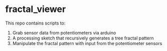# fractal_viewer

This repo contains scripts to:
1. Grab sensor data from potentiometers via arduino
2. A processing sketch that recursively generates a tree fractal pattern
3. Manipulate the fractal pattern with input from the potentiometer sensors

